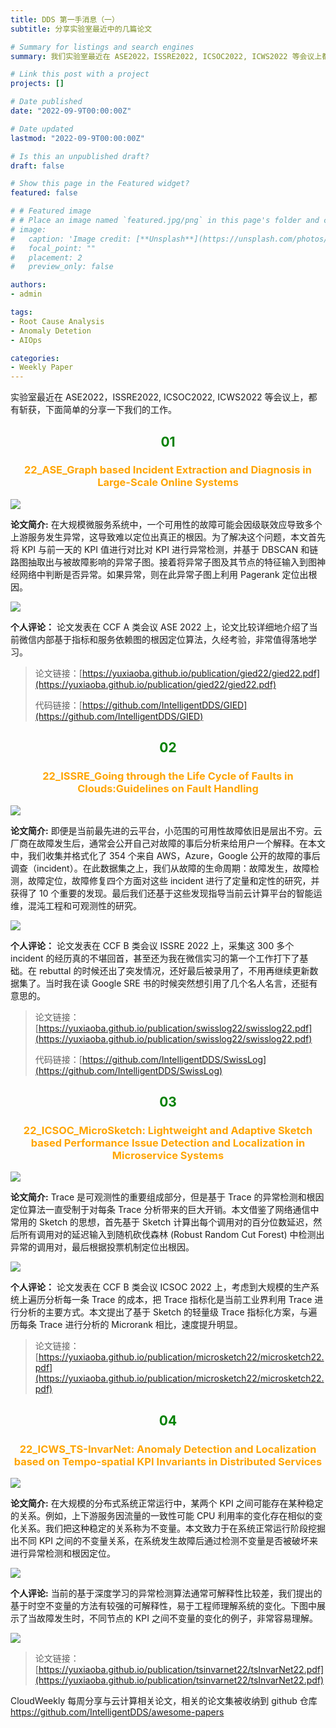 ```yaml
---
title: DDS 第一手消息（一）
subtitle: 分享实验室最近中的几篇论文

# Summary for listings and search engines
summary: 我们实验室最近在 ASE2022，ISSRE2022, ICSOC2022, ICWS2022 等会议上都有斩获，本文绝对是全网第一手消息。下面简单的介绍一下我们的工作，有兴趣的同学可以下载预览版的论文详细看看。

# Link this post with a project
projects: []

# Date published
date: "2022-09-9T00:00:00Z"

# Date updated
lastmod: "2022-09-9T00:00:00Z"

# Is this an unpublished draft?
draft: false

# Show this page in the Featured widget?
featured: false

# # Featured image
# # Place an image named `featured.jpg/png` in this page's folder and customize its options here.
# image:
#   caption: 'Image credit: [**Unsplash**](https://unsplash.com/photos/CpkOjOcXdUY)'
#   focal_point: ""
#   placement: 2
#   preview_only: false

authors:
- admin

tags:
- Root Cause Analysis
- Anomaly Detetion
- AIOps

categories:
- Weekly Paper
---
```


实验室最近在 ASE2022，ISSRE2022, ICSOC2022, ICWS2022 等会议上，都有斩获，下面简单的分享一下我们的工作。

## <center> <font color=#00800>01</font></center>

### <center><font color=#FFA500>22_ASE_Graph based Incident Extraction and Diagnosis in Large-Scale Online Systems</font></center>

![](./gied1.jpg)

**论文简介:** 在大规模微服务系统中，一个可用性的故障可能会因级联效应导致多个上游服务发生异常，这导致难以定位出真正的根因。为了解决这个问题，本文首先将 KPI 与前一天的 KPI 值进行对比对 KPI 进行异常检测，并基于 DBSCAN 和链路图抽取出与被故障影响的异常子图。接着将异常子图及其节点的特征输入到图神经网络中判断是否异常。如果异常，则在此异常子图上利用 Pagerank 定位出根因。

![](./gied.jpg)

**个人评论：** 论文发表在 CCF A 类会议 ASE 2022 上，论文比较详细地介绍了当前微信内部基于指标和服务依赖图的根因定位算法，久经考验，非常值得落地学习。

> 论文链接：[https://yuxiaoba.github.io/publication/gied22/gied22.pdf](https://yuxiaoba.github.io/publication/gied22/gied22.pdf)
> 
> 代码链接：[https://github.com/IntelligentDDS/GIED](https://github.com/IntelligentDDS/GIED)

## <center> <font color=#00800>02</font></center>

### <center><font color=#FFA500>22_ISSRE_Going through the Life Cycle of Faults in Clouds:Guidelines on Fault Handling</font></center>

![](./incident1.jpg)

**论文简介:** 即便是当前最先进的云平台，小范围的可用性故障依旧是层出不穷。云厂商在故障发生后，通常会公开自己对故障的事后分析来给用户一个解释。在本文中，我们收集并格式化了 354 个来自 AWS，Azure，Google 公开的故障的事后调查（incident）。在此数据集之上，我们从故障的生命周期：故障发生，故障检测，故障定位，故障修复四个方面对这些 incident 进行了定量和定性的研究，并获得了 10 个重要的发现。最后我们还基于这些发现指导当前云计算平台的智能运维，混沌工程和可观测性的研究。

![](./incident.jpg)

**个人评论：** 论文发表在 CCF B 类会议 ISSRE 2022 上，采集这 300 多个 incident 的经历真的不堪回首，甚至还为我在微信实习的第一个工作打下了基础。在 rebuttal 的时候还出了突发情况，还好最后被录用了，不用再继续更新数据集了。当时我在读 Google SRE 书的时候突然想引用了几个名人名言，还挺有意思的。

> 论文链接：[https://yuxiaoba.github.io/publication/swisslog22/swisslog22.pdf](https://yuxiaoba.github.io/publication/swisslog22/swisslog22.pdf)
> 
> 代码链接：[https://github.com/IntelligentDDS/SwissLog](https://github.com/IntelligentDDS/SwissLog)

## <center> <font color=#00800>03</font></center>

### <center><font color=#FFA500>22_ICSOC_MicroSketch: Lightweight and Adaptive Sketch based Performance Issue Detection and Localization in Microservice Systems</font></center>

![](./microsketch1.jpg)

**论文简介:** Trace 是可观测性的重要组成部分，但是基于 Trace 的异常检测和根因定位算法一直受制于对每条 Trace 分析带来的巨大开销。本文借鉴了网络通信中常用的 Sketch 的思想，首先基于 Sketch 计算出每个调用对的百分位数延迟，然后所有调用对的延迟输入到随机砍伐森林 (Robust Random Cut Forest) 中检测出异常的调用对，最后根据投票机制定位出根因。

![](./microsketch.jpg) 

**个人评论：** 论文发表在 CCF B 类会议 ICSOC 2022 上，考虑到大规模的生产系统上遍历分析每一条 Trace 的成本，把 Trace 指标化是当前工业界利用 Trace 进行分析的主要方式。本文提出了基于 Sketch 的轻量级 Trace 指标化方案，与遍历每条 Trace 进行分析的 Microrank 相比，速度提升明显。

> 论文链接：[https://yuxiaoba.github.io/publication/microsketch22/microsketch22.pdf](https://yuxiaoba.github.io/publication/microsketch22/microsketch22.pdf)


## <center> <font color=#00800>04</font></center>

### <center><font color=#FFA500>22_ICWS_TS-InvarNet: Anomaly Detection and Localization based on Tempo-spatial KPI Invariants in Distributed Services</font></center>

![](./tsnet1.jpg)

**论文简介:** 在大规模的分布式系统正常运行中，某两个 KPI 之间可能存在某种稳定的关系。例如，上下游服务因流量的一致性可能 CPU 利用率的变化存在相似的变化关系。我们把这种稳定的关系称为不变量。本文致力于在系统正常运行阶段挖掘出不同 KPI 之间的不变量关系，在系统发生故障后通过检测不变量是否被破坏来进行异常检测和根因定位。

![](./tsnet.jpg) 

**个人评论:** 当前的基于深度学习的异常检测算法通常可解释性比较差，我们提出的基于时空不变量的方法有较强的可解释性，易于工程师理解系统的变化。下图中展示了当故障发生时，不同节点的 KPI 之间不变量的变化的例子，非常容易理解。

![](./tsnet2.jpg) 

> 论文链接：[https://yuxiaoba.github.io/publication/tsinvarnet22/tsInvarNet22.pdf](https://yuxiaoba.github.io/publication/tsinvarnet22/tsInvarNet22.pdf)

CloudWeekly 每周分享与云计算相关论文，相关的论文集被收纳到 github 仓库 https://github.com/IntelligentDDS/awesome-papers